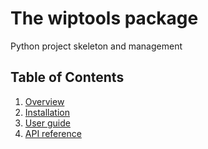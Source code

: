 # The wiptools package

Python project skeleton and management

## Table of Contents

1. [Overview](overview.md)
2. [Installation](installation.md)
2. [User guide](user-guide.md)
3. [API reference](api-reference.md)
